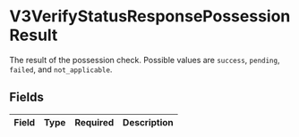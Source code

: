 # V3VerifyStatusResponsePossessionResult

The result of the possession check. Possible values are `success`, `pending`, `failed`, and `not_applicable`.


## Fields

| Field       | Type        | Required    | Description |
| ----------- | ----------- | ----------- | ----------- |